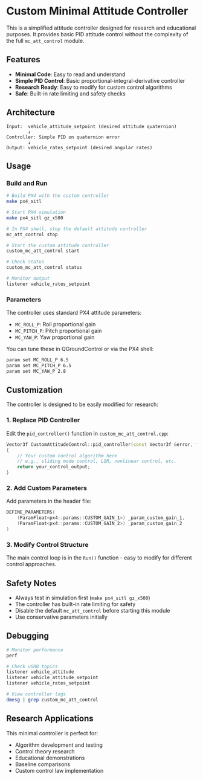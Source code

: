 # Custom Minimal Attitude Controller

This is a simplified attitude controller designed for research and educational purposes. It provides basic PID attitude control without the complexity of the full `mc_att_control` module.

## Features

- **Minimal Code**: Easy to read and understand
- **Simple PID Control**: Basic proportional-integral-derivative controller
- **Research Ready**: Easy to modify for custom control algorithms
- **Safe**: Built-in rate limiting and safety checks

## Architecture

```
Input:  vehicle_attitude_setpoint (desired attitude quaternion)
        ↓
Controller: Simple PID on quaternion error
        ↓
Output: vehicle_rates_setpoint (desired angular rates)
```

## Usage

### Build and Run

```bash
# Build PX4 with the custom controller
make px4_sitl

# Start PX4 simulation
make px4_sitl gz_x500

# In PX4 shell, stop the default attitude controller
mc_att_control stop

# Start the custom attitude controller
custom_mc_att_control start

# Check status
custom_mc_att_control status

# Monitor output
listener vehicle_rates_setpoint
```

### Parameters

The controller uses standard PX4 attitude parameters:
- `MC_ROLL_P`: Roll proportional gain
- `MC_PITCH_P`: Pitch proportional gain
- `MC_YAW_P`: Yaw proportional gain

You can tune these in QGroundControl or via the PX4 shell:
```bash
param set MC_ROLL_P 6.5
param set MC_PITCH_P 6.5
param set MC_YAW_P 2.8
```

## Customization

The controller is designed to be easily modified for research:

### 1. Replace PID Controller
Edit the `pid_controller()` function in `custom_mc_att_control.cpp`:

```cpp
Vector3f CustomAttitudeControl::pid_controller(const Vector3f &error, float dt)
{
    // Your custom control algorithm here
    // e.g., sliding mode control, LQR, nonlinear control, etc.
    return your_control_output;
}
```

### 2. Add Custom Parameters
Add parameters in the header file:

```cpp
DEFINE_PARAMETERS(
    (ParamFloat<px4::params::CUSTOM_GAIN_1>) _param_custom_gain_1,
    (ParamFloat<px4::params::CUSTOM_GAIN_2>) _param_custom_gain_2
)
```

### 3. Modify Control Structure
The main control loop is in the `Run()` function - easy to modify for different control approaches.

## Safety Notes

- Always test in simulation first (`make px4_sitl gz_x500`)
- The controller has built-in rate limiting for safety
- Disable the default `mc_att_control` before starting this module
- Use conservative parameters initially

## Debugging

```bash
# Monitor performance
perf

# Check uORB topics
listener vehicle_attitude
listener vehicle_attitude_setpoint
listener vehicle_rates_setpoint

# View controller logs
dmesg | grep custom_mc_att_control
```

## Research Applications

This minimal controller is perfect for:
- Algorithm development and testing
- Control theory research
- Educational demonstrations
- Baseline comparisons
- Custom control law implementation
